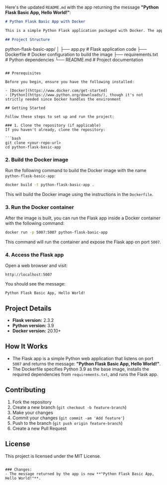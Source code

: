 Here's the updated `README.md` with the app returning the message **"Python Flask Basic App, Hello World!"**:

```markdown
# Python Flask Basic App with Docker

This is a simple Python Flask application packaged with Docker. The app serves the message **"Python Flask Basic App, Hello World!"** when accessed via a web browser.

## Project Structure

```
python-flask-basic-app/
│
├── app.py              # Flask application code
├── Dockerfile          # Docker configuration to build the image
├── requirements.txt    # Python dependencies
└── README.md           # Project documentation
```

## Prerequisites

Before you begin, ensure you have the following installed:

- [Docker](https://www.docker.com/get-started)
- [Python](https://www.python.org/downloads/), though it's not strictly needed since Docker handles the environment

## Getting Started

Follow these steps to set up and run the project:

### 1. Clone the repository (if applicable)
If you haven't already, clone the repository:

```bash
git clone <your-repo-url>
cd python-flask-basic-app
```

### 2. Build the Docker image

Run the following command to build the Docker image with the name `python-flask-basic-app`:

```bash
docker build -t python-flask-basic-app .
```

This will build the Docker image using the instructions in the `Dockerfile`.

### 3. Run the Docker container

After the image is built, you can run the Flask app inside a Docker container with the following command:

```bash
docker run -p 5007:5007 python-flask-basic-app
```

This command will run the container and expose the Flask app on port `5007`.

### 4. Access the Flask app

Open a web browser and visit:

```
http://localhost:5007
```

You should see the message:

```
Python Flask Basic App, Hello World!
```

## Project Details

- **Flask version:** 2.3.2
- **Python version:** 3.9
- **Docker version:** 20.10+

## How It Works

- The Flask app is a simple Python web application that listens on port `5007` and returns the message: **"Python Flask Basic App, Hello World!"**.
- The Dockerfile specifies Python 3.9 as the base image, installs the required dependencies from `requirements.txt`, and runs the Flask app.

## Contributing

1. Fork the repository
2. Create a new branch (`git checkout -b feature-branch`)
3. Make your changes
4. Commit your changes (`git commit -am 'Add feature'`)
5. Push to the branch (`git push origin feature-branch`)
6. Create a new Pull Request

## License

This project is licensed under the MIT License.
```

### Changes:
- The message returned by the app is now **"Python Flask Basic App, Hello World!"**.